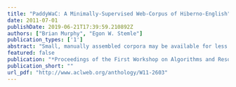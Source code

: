 ```yaml
---
title: "PaddyWaC: A Minimally-Supervised Web-Corpus of Hiberno-English"
date: 2011-07-01
publishDate: 2019-06-21T17:39:59.210892Z
authors: ["Brian Murphy", "Egon W. Stemle"]
publication_types: ['1']
abstract: "Small, manually assembled corpora may be available for less dominant languages and dialects, but producing web-scale resources remains a challenge. Even when considerable quantities of text are present on the web, finding this text, and distinguishing it from related languages in the same region can be difficult. For example less dominant variants of English (e.g. New Zealander, Singaporean, Canadian, Irish, South African) may be found under their respective national domains, but will be partially mixed with Englishes of the British and US varieties, perhaps through syndication of journalism, or the local reuse of text by multinational companies. Less formal dialectal usage may be scattered more widely over the internet through mechanisms such as wiki or blog authoring. Here we automatically construct a corpus of Hiberno-English (English as spoken in Ireland) using a variety of methods: filtering by national domain, filtering by orthographic conventions, and bootstrapping from a set of Ireland-specific terms (slang, place names, organisations). We evaluate the national specificity of the resulting corpora by measuring the incidence of topical terms, and several grammatical constructions that are particular to Hiberno-English. The results show that domain filtering is very effective for isolating text that is topic-specific, and orthographic classification can exclude some non-Irish texts, but that selected seeds are necessary to extract considerable quantities of more informal, dialectal text."
featured: false
publication: "*Proceedings of the First Workshop on Algorithms and Resources for Modelling of Dialects and Language Varieties*"
publication_short: ""
url_pdf: "http://www.aclweb.org/anthology/W11-2603"
---
```


